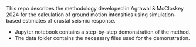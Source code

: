 This repo describes the methodology developed in Agrawal & McCloskey 2024 for the calculation of ground motion intensities using simulation-based estimates of crustal seismic response.
* Jupyter notebook contains a step-by-step demonstration of the method.
* The data folder contains the necessary files used for the demonstration.

